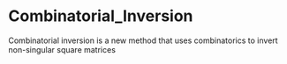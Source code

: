 # Combinatorial_Inversion
Combinatorial inversion is a new method that uses combinatorics to invert non-singular square matrices
